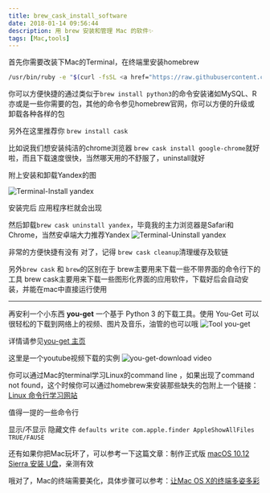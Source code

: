 ```yaml
---
title: brew_cask_install_software
date: 2018-01-14 09:56:44
description: 用 brew 安装和管理 Mac 的软件✨
tags: [Mac,tools]
---
```


首先你需要改装下Mac的Terminal，在终端里安装homebrew

``` bash
/usr/bin/ruby -e "$(curl -fsSL <a href="https://raw.githubusercontent.com/Homebrew/install/master/install"
```

你可以方便快捷的通过类似于`brew install python3`的命令安装诸如MySQL、R亦或是一些你需要的包，其他的命令参见homebrew官网，你可以方便的升级或卸载各种各样的包

另外在这里推荐你 `brew install cask`

比如说我们想安装纯洁的chrome浏览器 `brew cask install google-chrome`就好啦，而且下载速度很快，当然哪天用的不舒服了，uninstall就好

附上安装和卸载Yandex的图

![Terminal-Install yandex](165839nk1c2bqgw4qqbcab.png)

安装完后 应用程序栏就会出现

然后卸载`brew cask uninstall yandex`，毕竟我的主力浏览器是Safari和Chrome，当然安卓端大力推荐Yandex
![Terminal-Uninstall yandex](170054cxxdqoz7ozo5xzc7.png)

非常的方便快捷有没有
对了，记得 `brew cask cleanup`清理缓存及软链

另外`brew cask` 和 `brew`的区别在于 brew主要用来下载一些不带界面的命令行下的工具
brew cask主要用来下载一些图形化界面的应用软件，下载好后会自动安装，并能在mac中直接运行使用

- - -

再安利一个小东西 **you-get**
一个基于 Python 3 的下载工具。使用 You-Get 可以很轻松的下载到网络上的视频、图片及音乐，油管的也可以哦
![Tool you-get](171135m4zaax6ardkp4aka.png)

详情请参见[you-get 主页](https://you-get.org/)

这里是一个youtube视频下载的实例
![you-get-download video](246E39B3-6EF5-4066-AB16-ACDC94FC4948.png)

你可以通过Mac的terminal学习Linux的command line ，如果出现了command not found，这个时候你可以通过homebrew来安装那些缺失的包附上一个链接：[Linux 命令行学习网站](https://billie66.github.io/TLCL/book/)

值得一提的一些命令行

显示/不显示 隐藏文件 `defaults write com.apple.finder AppleShowAllFiles TRUE/FAUSE`

还有如果你把Mac玩坏了，可以参考一下这篇文章：制作正式版 [macOS 10.12 Sierra 安装 U盘](http://www.jianshu.com/p/a1851d7deee8)，亲测有效

哦对了，Mac的终端需要美化，具体步骤可以参考：[让Mac OS X的终端多姿多彩](http://linfan.info/blog/2012/02/27/colorful-terminal-in-mac/)
